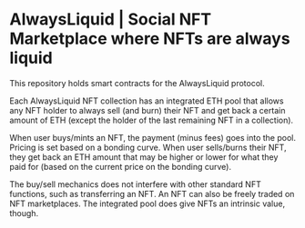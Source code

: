 # AlwaysLiquid | Social NFT Marketplace where NFTs are always liquid

This repository holds smart contracts for the AlwaysLiquid protocol.

Each AlwaysLiquid NFT collection has an integrated ETH pool that allows any NFT holder to always sell (and burn) their NFT and get back a certain amount of ETH (except the holder of the last remaining NFT in a collection).

When user buys/mints an NFT, the payment (minus fees) goes into the pool. Pricing is set based on a bonding curve. When user sells/burns their NFT, they get back an ETH amount that may be higher or lower for what they paid for (based on the current price on the bonding curve).

The buy/sell mechanics does not interfere with other standard NFT functions, such as transferring an NFT. An NFT can also be freely traded on NFT marketplaces. The integrated pool does give NFTs an intrinsic value, though.